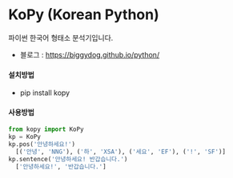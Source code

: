 KoPy (Korean Python)
========

파이썬 한국어 형태소 분석기입니다.
- 블로그 : https://biggydog.github.io/python/

#### 설치방법
- pip install kopy

#### 사용방법
```python
from kopy import KoPy
kp = KoPy
kp.pos('안녕하세요!')
  [('안녕', 'NNG'), ('하', 'XSA'), ('세요', 'EF'), ('!', 'SF')]
kp.sentence('안녕하세요! 반갑습니다.')
  ['안녕하세요!', '반갑습니다.']
